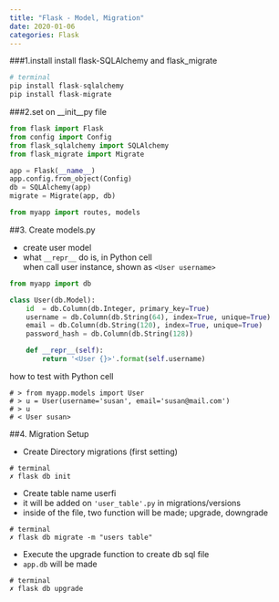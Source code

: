 ```yaml
---
title: "Flask - Model, Migration"
date: 2020-01-06
categories: Flask
---
```


###1.install
install flask-SQLAlchemy and flask_migrate

```python
# terminal
pip install flask-sqlalchemy
pip install flask-migrate
```

###2.set on __init__py file

```python
from flask import Flask
from config import Config
from flask_sqlalchemy import SQLAlchemy
from flask_migrate import Migrate

app = Flask(__name__)
app.config.from_object(Config)
db = SQLAlchemy(app)
migrate = Migrate(app, db)

from myapp import routes, models
```

##3. Create models.py

- create user model
- what ``__repr__`` do is, in Python cell <br>
when call user instance, shown as ``<User username>``

```python
from myapp import db

class User(db.Model):
    id  = db.Column(db.Integer, primary_key=True)
    username = db.Column(db.String(64), index=True, unique=True)
    email = db.Column(db.String(120), index=True, unique=True)
    password_hash = db.Column(db.String(128))

    def __repr__(self):
        return '<User {}>'.format(self.username)

```

how to test with Python cell
```
# > from myapp.models import User
# > u = User(username='susan', email='susan@mail.com')
# > u
# < User susan>
```



##4. Migration Setup

- Create Directory migrations (first setting)
```terminal
# terminal
✗ flask db init
```

 - Create table name userfi
 - it will be added on ``'user_table'.py`` in migrations/versions
 - inside of the file, two function will be made; upgrade, downgrade

```
# terminal
✗ flask db migrate -m "users table"
```

- Execute the upgrade function to create db sql file
- ``app.db`` will be made
```
# terminal
✗ flask db upgrade
```
